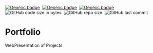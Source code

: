 
[![Generic badge](https://img.shields.io/badge/Code-React-blue.svg)](https://shields.io/)&nbsp; [![Generic badge](https://img.shields.io/badge/Code-React-red.svg)](https://shields.io/)&nbsp; [![Generic badge](https://img.shields.io/badge/Code-JavaScript-yellow.svg)](https://shields.io/)&nbsp; ![GitHub code size in bytes](https://img.shields.io/github/languages/code-size/MarioR9/VisualRecognition)&nbsp; ![GitHub repo size](https://img.shields.io/github/repo-size/MarioR9/Portfolio?color=g&label=Repo%20Size)&nbsp; ![GitHub last commit](https://img.shields.io/github/last-commit/MarioR9/Portfolio)

# Portfolio
WebPresentation of Projects 
